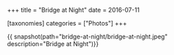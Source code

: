 +++
title = "Bridge at Night"
date = 2016-07-11

[taxonomies]
categories = ["Photos"]
+++

{{ snapshot(path="bridge-at-night/bridge-at-night.jpeg" description="Bridge at Night")}}

